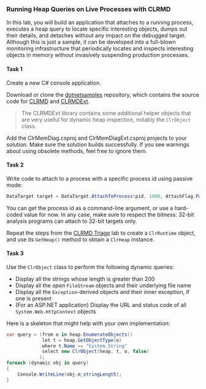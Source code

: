 ### Running Heap Queries on Live Processes with CLRMD

In this lab, you will build an application that attaches to a running process, executes a heap query to locate specific interesting objects, dumps out their details, and detaches without any impact on the debugged target. Although this is just a sample, it can be developed into a full-blown monitoring infrastructure that periodically locates and inspects interesting objects in memory without invasively suspending production processes.

#### Task 1

Create a new C# console application.

Download or clone the [dotnetsamples](https://github.com/Microsoft/dotnetsamples) repository, which contains the source code for [CLRMD](https://github.com/Microsoft/dotnetsamples/tree/master/Microsoft.Diagnostics.Runtime/CLRMD/ClrMemDiag) and [CLRMDExt](https://github.com/Microsoft/dotnetsamples/tree/master/Microsoft.Diagnostics.Runtime/CLRMD/ClrMemDiagExt).

> The CLRMDExt library contains some additional helper objects that are very useful for dynamic heap inspection, notably the `ClrObject` class.

Add the ClrMemDiag.csproj and ClrMemDiagExt.csproj projects to your solution. Make sure the solution builds successfully. If you see warnings about using obsolete methods, feel free to ignore them.

#### Task 2

Write code to attach to a process with a specific process id using passive mode:

```C#
DataTarget target = DataTarget.AttachToProcess(pid, 1000, AttachFlag.Passive);
```

You can get the process id as a command-line argument, or use a hard-coded value for now. In any case, make sure to respect the bitness: 32-bit analysis programs can attach to 32-bit targets only.

Repeat the steps from the [CLRMD Triage](../dbg-clrmd-triage/) lab to create a `ClrRuntime` object, and use its `GetHeap()` method to obtain a `ClrHeap` instance.

#### Task 3

Use the `ClrObject` class to perform the following dynamic queries:

* Display all the strings whose length is greater than 200
* Display all the *open* `FileStream` objects and their underlying file name
* Display all the `Exception`-derived objects and their inner exception, if one is present
* (For an ASP.NET application) Display the URL and status code of all `System.Web.HttpContext` objects

Here is a skeleton that might help with your own implementation:

```C#
var query = (from o in heap.EnumerateObjects()
             let t = heap.GetObjectType(o)
             where t.Name == "System.String"
             select new ClrObject(heap, t, o, false)
            );
foreach (dynamic obj in query)
{
	Console.WriteLine(obj.m_stringLength);
}
```

